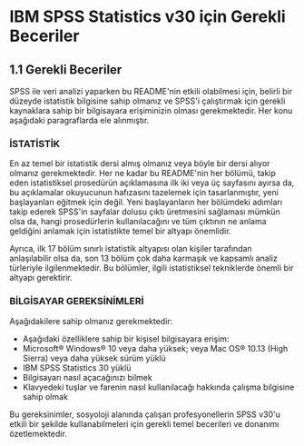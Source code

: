 # IBM SPSS Statistics v30 için Gerekli Beceriler

## 1.1 Gerekli Beceriler

SPSS ile veri analizi yaparken bu README'nin etkili olabilmesi için, belirli bir düzeyde istatistik bilgisine sahip olmanız ve 
SPSS'i çalıştırmak için gerekli kaynaklara sahip bir bilgisayara erişiminizin olması gerekmektedir. 
Her konu aşağıdaki paragraflarda ele alınmıştır.

### İSTATİSTİK

En az temel bir istatistik dersi almış olmanız veya böyle bir dersi alıyor olmanız gerekmektedir. 
Her ne kadar bu README'nin her bölümü, takip eden istatistiksel prosedürün açıklamasına ilk iki veya üç sayfasını ayırsa da, 
bu açıklamalar okuyucunun hafızasını tazelemek için tasarlanmıştır, yeni başlayanları eğitmek için değil. 
Yeni başlayanların her bölümdeki adımları takip ederek SPSS'in sayfalar dolusu çıktı üretmesini sağlaması mümkün olsa da, 
hangi prosedürlerin kullanılacağını ve tüm çıktının ne anlama geldiğini anlamak için istatistikte temel bir altyapı önemlidir.

Ayrıca, ilk 17 bölüm sınırlı istatistik altyapısı olan kişiler tarafından anlaşılabilir olsa da, 
son 13 bölüm çok daha karmaşık ve kapsamlı analiz türleriyle ilgilenmektedir. 
Bu bölümler, ilgili istatistiksel tekniklerde önemli bir altyapı gerektirir.

### BİLGİSAYAR GEREKSİNİMLERİ

Aşağıdakilere sahip olmanız gerekmektedir:

- Aşağıdaki özelliklere sahip bir kişisel bilgisayara erişim:
- Microsoft® Windows® 10 veya daha yüksek; veya Mac OS® 10.13 (High Sierra) veya daha yüksek sürüm yüklü
- IBM SPSS Statistics 30 yüklü
- Bilgisayarı nasıl açacağınızı bilmek
- Klavyedeki tuşlar ve farenin nasıl kullanılacağı hakkında çalışma bilgisine sahip olmak

Bu gereksinimler, sosyoloji alanında çalışan profesyonellerin SPSS v30'u etkili 
bir şekilde kullanabilmeleri için gerekli temel becerileri ve donanımı özetlemektedir.
